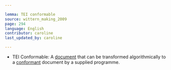 ```yaml
---

lemma: TEI conformable
source: wittern_making_2009
page: 294
language: English
contributor: caroline
last_updated_by: caroline

---
```


- TEI Conformable: A [document](document.html) that can be transformed algorithmically to a [conformant](TEIconformant.html) document by a supplied programme.
